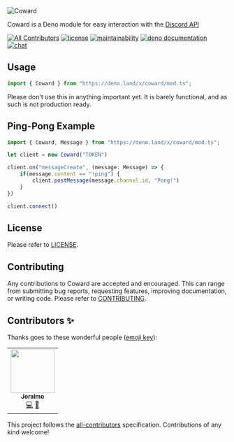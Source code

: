 ![Coward](img/logo.png)

Coward is a Deno module for easy interaction with the [Discord API](https://discordapp.com/developers/docs/intro "Discord API")

[![All Contributors](https://img.shields.io/badge/all_contributors-1-orange.svg?style=flat)](#contributors-)
[![license](https://img.shields.io/github/license/fox-cat/coward)](LICENSE)
[![maintainability](https://img.shields.io/codeclimate/maintainability-percentage/fox-cat/coward)](https://codeclimate.com/github/fox-cat/coward/maintainability)
[![deno documentation](https://img.shields.io/badge/deno-documentation-blue?style=flat)](https://doc.deno.land/https/deno.land/x/coward/mod.ts)
[![chat](https://img.shields.io/discord/699014519745413181?style=flat)](https://discord.gg/9u9Hkn7)

## Usage

```typescript
import { Coward } from "https://deno.land/x/coward/mod.ts";
```
Please don't use this in anything important yet. It is barely functional, and as such is not production ready.

## Ping-Pong Example

```typescript
import { Coward, Message } from "https://deno.land/x/coward/mod.ts";

let client = new Coward("TOKEN")

client.on("messageCreate", (message: Message) => {
    if(message.content == "!ping") {
        client.postMessage(message.channel.id, "Pong!")
    }
})

client.connect()
```

## License

Please refer to [LICENSE](LICENSE).

## Contributing

Any contributions to Coward are accepted and encouraged.
This can range from submitting bug reports, requesting features, improving documentation, or writing code.
Please refer to [CONTRIBUTING](CONTRIBUTING.md).

## Contributors ✨

Thanks goes to these wonderful people ([emoji key](https://allcontributors.org/docs/en/emoji-key)):

<!-- ALL-CONTRIBUTORS-LIST:START - Do not remove or modify this section -->
<!-- prettier-ignore-start -->
<!-- markdownlint-disable -->
<table>
  <tr>
    <td align="center"><a href="https://github.com/Joralmo"><img src="https://avatars0.githubusercontent.com/u/19753876?v=4" width="100px;" alt=""/><br /><sub><b>Joralmo</b></sub></a><br /><a href="https://github.com/fox-cat/coward/commits?author=Joralmo" title="Code">💻</a> <a href="https://github.com/fox-cat/coward/issues?q=author%3AJoralmo" title="Bug reports">🐛</a></td>
  </tr>
</table>

<!-- markdownlint-enable -->
<!-- prettier-ignore-end -->
<!-- ALL-CONTRIBUTORS-LIST:END -->

This project follows the [all-contributors](https://github.com/all-contributors/all-contributors) specification. Contributions of any kind welcome!

